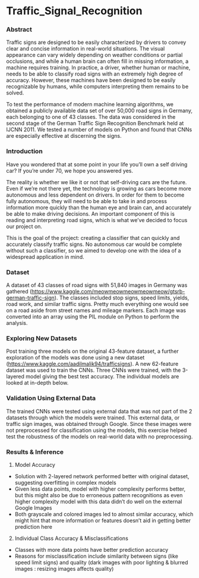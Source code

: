 # Traffic_Signal_Recognition

### Abstract


Traffic signs are designed to be easily characterized by drivers to convey clear and concise information in real-world situations. The visual appearance can vary widely depending on weather conditions or partial occlusions, and while a human brain can often fill in missing information, a machine requires training. In practice, a driver, whether human or machine, needs to be able to classify road signs with an extremely high degree of accuracy. However, these machines have been designed to be easily recognizable by humans, while computers interpreting them remains to be solved.


To test the performance of modern machine learning algorithms, we obtained a publicly available data set of over 50,000 road signs in Germany, each belonging to one of 43 classes. The data was considered in the second stage of the German Traffic Sign Recognition Benchmark held at IJCNN 2011. We tested a number of models on Python and found that CNNs are especially effective at discerning the signs.


### Introduction


Have you wondered that at some point in your life you’ll own a self driving car? If you’re under 70, we hope you answered yes.


The reality is whether we like it or not that self-driving cars are the future. Even if we’re not there yet, the technology is growing as cars become more autonomous and less dependent on drivers. In order for them to become fully autonomous, they will need to be able to take in and process information more quickly than the human eye and brain can, and accurately be able to make driving decisions. An important component of this is reading and interpreting road signs, which is what we’ve decided to focus our project on.


This is the goal of the project: creating a classifier that can quickly and accurately classify traffic signs. No autonomous car would be complete without such a classifier, so we aimed to develop one with the idea of a widespread application in mind.


### Dataset


A dataset of 43 classes of road signs with 51,840 images in Germany was gathered (https://www.kaggle.com/meowmeowmeowmeowmeow/gtsrb-german-traffic-sign). The classes included stop signs, speed limits, yields, road work, and similar traffic signs. Pretty much everything one would see on a road aside from street names and mileage markers. Each image was converted into an array using the PIL module on Python to perform the analysis.

### Exploring New Datasets


Post training three models on the original 43-feature dataset, a further exploration of the models was done using a new dataset (https://www.kaggle.com/aadilmalik94/trafficsigns). A new 62-feature dataset was used to train the CNNs. Three CNNs were trained, with the 3-layered model giving the best test accuracy. The individual models are looked at in-depth below.

### Validation Using External Data


The trained CNNs were tested using external data that was not part of the 2 datasets through which the models were trained. This external data, or traffic sign images, was obtained through Google. Since these images were not preprocessed for classification using the models, this exercise helped test the robustness of the models on real-world data with no preprocessing.

### Results & Inference


1. Model Accuracy
- Solution with 2-layered network performed better with original dataset, suggesting overfitting in complex models
- Given less data points, model with higher complexity performs better, but this might also be due to erroneous pattern recognitions as even higher complexity model with this data didn’t do well on the external Google Images
- Both grayscale and colored images led to almost similar accuracy, which might hint that more information or features doesn’t aid in getting better prediction here


2. Individual Class Accuracy & Misclassifications
- Classes with more data points have better prediction accuracy
- Reasons for misclassification include similarity between signs (like speed limit signs) and quality (dark images with poor lighting & blurred images : resizing images affects quality)
